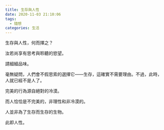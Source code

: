 ```yaml
---
title: 生存與人性
date: 2020-11-03 21:10:06
tags:
  - 隨想
categories: 生活
---
```


生存與人性，何而擇之？

汝若尚享有思考與聆聽的慾望。

請細細品味。

毫無疑問，人們會不假思索的選擇它——生存，這確實不需要理由。不過，此時，人就已經不是人了。

完美的行為源自絕對的冷漠。

而人恰恰是不完美的，非理性和非冷漠的。

人並非為了生存而生存的生物。

此即人性。
